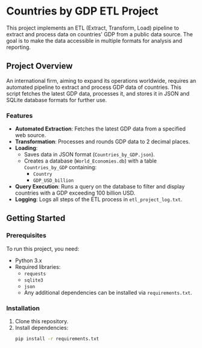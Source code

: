 # Countries by GDP ETL Project

This project implements an ETL (Extract, Transform, Load) pipeline to extract and process data on countries' GDP from a public data source. The goal is to make the data accessible in multiple formats for analysis and reporting.

## Project Overview

An international firm, aiming to expand its operations worldwide, requires an automated pipeline to extract and process GDP data of countries. This script fetches the latest GDP data, processes it, and stores it in JSON and SQLite database formats for further use.

### Features
- **Automated Extraction**: Fetches the latest GDP data from a specified web source.
- **Transformation**: Processes and rounds GDP data to 2 decimal places.
- **Loading**: 
  - Saves data in JSON format (`Countries_by_GDP.json`).
  - Creates a database (`World_Economies.db`) with a table `Countries_by_GDP` containing:
    - `Country`
    - `GDP_USD_billion`
- **Query Execution**: Runs a query on the database to filter and display countries with a GDP exceeding 100 billion USD.
- **Logging**: Logs all steps of the ETL process in `etl_project_log.txt`.

## Getting Started

### Prerequisites
To run this project, you need:
- Python 3.x
- Required libraries:
  - `requests`
  - `sqlite3`
  - `json`
  - Any additional dependencies can be installed via `requirements.txt`.

### Installation
1. Clone this repository.
2. Install dependencies:
   ```bash
   pip install -r requirements.txt
